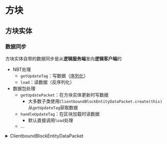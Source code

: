 ---
---

# 方块

## 方块实体

### 数据同步

方块实体自带的数据同步是从**逻辑服务端**发向**逻辑客户端**的

+ NBT处理
  + `getUpdateTag`：写数据（[序列化](../../../其他/编程概念#序列化)）
  + `load`：读数据（反序列化）
+ 数据包处理
  + `getUpdatePacket`：在方块实体更新时写数据
    + 大多数子类使用`ClientboundBlockEntityDataPacket.create(this)`从`getUpdateTag`获取数据
  + `handleUpdateTag`：在区块加载时读数据
    + 默认直接调用`load`处理
  + ...

<details markdown ="1">
<summary>ClientboundBlockEntityDataPacket</summary>

```java
package net.minecraft.network.protocol.game;

public class ClientboundBlockEntityDataPacket implements Packet<ClientGamePacketListener> {
    private final BlockPos pos;
    /** Used only for vanilla block entities */
    private final BlockEntityType<?> type;
    @Nullable
    private final CompoundTag tag;

    //如果你有特殊需求可以直接使用这个方法
    public static ClientboundBlockEntityDataPacket create(BlockEntity pBlockEntity, Function<BlockEntity, CompoundTag> pTagGetter) {
       return new ClientboundBlockEntityDataPacket(pBlockEntity.getBlockPos(), pBlockEntity.getType(), pTagGetter.apply(pBlockEntity));
    }

    //这就是我们使用的方法
    public static ClientboundBlockEntityDataPacket create(BlockEntity pBlockEntity) {
       return create(pBlockEntity, BlockEntity::getUpdateTag);
    }

    private ClientboundBlockEntityDataPacket(BlockPos pPos, BlockEntityType<?> pType, CompoundTag pTag) {
       this.pos = pPos;
       this.type = pType;
       this.tag = pTag.isEmpty() ? null : pTag;
    }

    public ClientboundBlockEntityDataPacket(FriendlyByteBuf pBuffer) {
       this.pos = pBuffer.readBlockPos();
       this.type = pBuffer.readById(BuiltInRegistries.BLOCK_ENTITY_TYPE);
       this.tag = pBuffer.readNbt();
    }

    //省略
    //……
}
```

</details>
